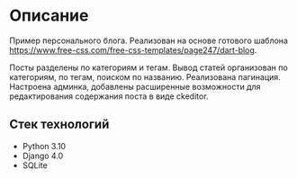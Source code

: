 # Описание #
Пример персонального блога. Реализован на основе готового шаблона https://www.free-css.com/free-css-templates/page247/dart-blog.

Посты разделены по категориям и тегам.
Вывод статей организован по категориям, по тегам, поиском по названию.
Реализована пагинация.
Настроена админка, добавлены расширенные возможности для редактирования содержания поста в виде ckeditor.

Стек технологий
---------
- Python 3.10
- Django 4.0
- SQLite


